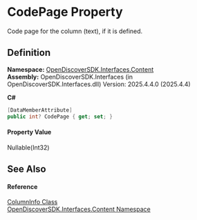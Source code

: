 # CodePage Property


Code page for the column (text), if it is defined.



## Definition
**Namespace:** <a href="79f11d04-c275-b915-db5b-ab2227989555">OpenDiscoverSDK.Interfaces.Content</a>  
**Assembly:** OpenDiscoverSDK.Interfaces (in OpenDiscoverSDK.Interfaces.dll) Version: 2025.4.4.0 (2025.4.4)

**C#**
``` C#
[DataMemberAttribute]
public int? CodePage { get; set; }
```



#### Property Value
Nullable(Int32)

## See Also


#### Reference
<a href="7a3fef73-e630-6823-41d4-3a82311f407b">ColumnInfo Class</a>  
<a href="79f11d04-c275-b915-db5b-ab2227989555">OpenDiscoverSDK.Interfaces.Content Namespace</a>  
